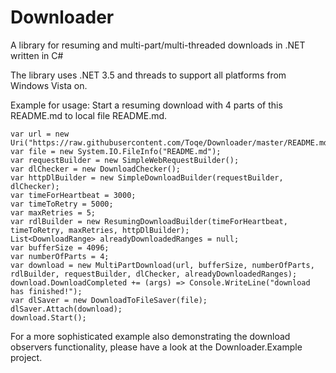 Downloader
==========

A library for resuming and multi-part/multi-threaded downloads in .NET written in C#

The library uses .NET 3.5 and threads to support all platforms from Windows Vista on.

Example for usage:
Start a resuming download with 4 parts of this README.md to local file README.md.

```
var url = new Uri("https://raw.githubusercontent.com/Toqe/Downloader/master/README.md");
var file = new System.IO.FileInfo("README.md");
var requestBuilder = new SimpleWebRequestBuilder();
var dlChecker = new DownloadChecker();
var httpDlBuilder = new SimpleDownloadBuilder(requestBuilder, dlChecker);
var timeForHeartbeat = 3000;
var timeToRetry = 5000;
var maxRetries = 5;
var rdlBuilder = new ResumingDownloadBuilder(timeForHeartbeat, timeToRetry, maxRetries, httpDlBuilder);
List<DownloadRange> alreadyDownloadedRanges = null;
var bufferSize = 4096;
var numberOfParts = 4;
var download = new MultiPartDownload(url, bufferSize, numberOfParts, rdlBuilder, requestBuilder, dlChecker, alreadyDownloadedRanges);
download.DownloadCompleted += (args) => Console.WriteLine("download has finished!");
var dlSaver = new DownloadToFileSaver(file);
dlSaver.Attach(download);
download.Start();
```

For a more sophisticated example also demonstrating the download observers functionality, please have a look at the Downloader.Example project.